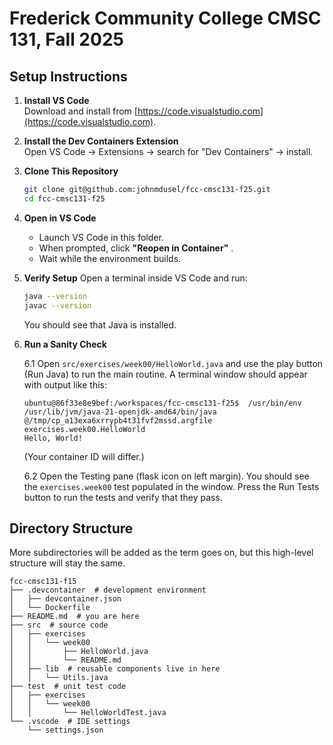 # Frederick Community College CMSC 131, Fall 2025


## Setup Instructions 

1. **Install VS Code**  
   Download and install from [https://code.visualstudio.com](https://code.visualstudio.com).

2. **Install the Dev Containers Extension**  
   Open VS Code → Extensions → search for "Dev Containers" → install.

3. **Clone This Repository**  
   ```bash
   git clone git@github.com:johnmdusel/fcc-cmsc131-f25.git
   cd fcc-cmsc131-f25
   ```

4. **Open in VS Code**
    - Launch VS Code in this folder.
    - When prompted, click **"Reopen in Container"** .
    - Wait while the environment builds.

5. **Verify Setup**
    Open a terminal inside VS Code and run:
    ```bash
    java --version
    javac --version
    ```
    You should see that Java is installed.

6. **Run a Sanity Check** 
    
    6.1 Open `src/exercises/week00/HelloWorld.java` and use the play button (Run Java) to run the main routine. A terminal window should appear with output like this:
    ```
    ubuntu@86f33e8e9bef:/workspaces/fcc-cmsc131-f25$  /usr/bin/env /usr/lib/jvm/java-21-openjdk-amd64/bin/java @/tmp/cp_a13exa6xrrypb4t31fvf2mssd.argfile exercises.week00.HelloWorld 
    Hello, World!
    ```
    (Your container ID will differ.)

    6.2 Open the Testing pane (flask icon on left margin). You should see the `exercises.week00` test populated in the window. Press the Run Tests button to run the tests and verify that they pass.


## Directory Structure

More subdirectories will be added as the term goes on, but this high-level structure will stay the same.

```
fcc-cmsc131-f15
├── .devcontainer  # development environment
│   ├── devcontainer.json
│   └── Dockerfile
├── README.md  # you are here
├── src  # source code
│   ├── exercises
│   │   └── week00
│   │       ├── HelloWorld.java
│   │       └── README.md
│   ├── lib  # reusable components live in here
│   │   └── Utils.java
├── test  # unit test code
│   ├── exercises
│   │   └── week00
│   │       └── HelloWorldTest.java
└── .vscode  # IDE settings
    └── settings.json
```
